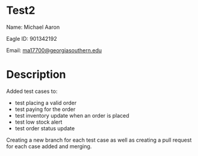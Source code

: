 # Test2
Name: Michael Aaron

Eagle ID: 901342192

Email: ma17700@georgiasouthern.edu

# Description
Added test cases to:
- test placing a valid order
- test paying for the order
- test inventory update when an order is placed
- test low stock alert
- test order status update

Creating a new branch for each test case as well as creating a pull request for each case added and merging.
